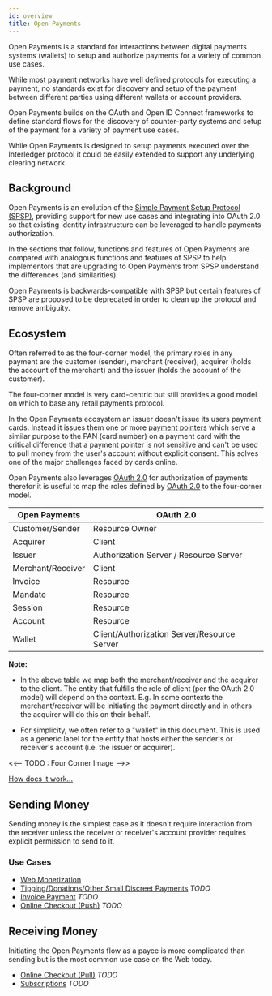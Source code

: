 ```yaml
---
id: overview
title: Open Payments
---
```


Open Payments is a standard for interactions between digital payments systems
(wallets) to setup and authorize payments for a variety of common use cases.

While most payment networks have well defined protocols for executing a payment,
no standards exist for discovery and setup of the payment between different
parties using different wallets or account providers.

Open Payments builds on the OAuth and Open ID Connect frameworks to define
standard flows for the discovery of counter-party systems and setup of the
payment for a variety of payment use cases.

While Open Payments is designed to setup payments executed over the Interledger
protocol it could be easily extended to support any underlying clearing network.

## Background

Open Payments is an evolution of the
[Simple Payment Setup Protocol (SPSP)](https://interledger.org/rfcs/0009-simple-payment-setup-protocol/),
providing support for new use cases and integrating into OAuth 2.0 so that
existing identity infrastructure can be leveraged to handle payments
authorization.

In the sections that follow, functions and features of Open Payments are
compared with analogous functions and features of SPSP to help implementors that
are upgrading to Open Payments from SPSP understand the differences (and
similarities).

Open Payments is backwards-compatible with SPSP but certain features of SPSP are
proposed to be deprecated in order to clean up the protocol and remove
ambiguity.

## Ecosystem

Often referred to as the four-corner model, the primary roles in any payment are
the customer (sender), merchant (receiver), acquirer (holds the account of the
merchant) and the issuer (holds the account of the customer).

The four-corner model is very card-centric but still provides a good model on
which to base any retail payments protocol.

In the Open Payments ecosystem an issuer doesn't issue its users payment cards.
Instead it issues them one or more [payment pointers](./pointers) which serve a
similar purpose to the PAN (card number) on a payment card with the critical
difference that a payment pointer is not sensitive and can't be used to pull
money from the user's account without explicit consent. This solves one of the
major challenges faced by cards online.

Open Payments also leverages [OAuth 2.0](./oauth) for authorization of payments
therefor it is useful to map the roles defined by [OAuth 2.0](./oauth) to the
four-corner model.

| Open Payments     | OAuth 2.0                                   |
| ----------------- | ------------------------------------------- |
| Customer/Sender   | Resource Owner                              |
| Acquirer          | Client                                      |
| Issuer            | Authorization Server / Resource Server      |
| Merchant/Receiver | Client                                      |
| Invoice           | Resource                                    |
| Mandate           | Resource                                    |
| Session           | Resource                                    |
| Account           | Resource                                    |
| Wallet            | Client/Authorization Server/Resource Server |

**Note:**

- In the above table we map both the merchant/receiver and the acquirer to the
  client. The entity that fulfills the role of client (per the OAuth 2.0 model)
  will depend on the context. E.g. In some contexts the merchant/receiver will
  be initiating the payment directly and in others the acquirer will do this on
  their behalf.

- For simplicity, we often refer to a "wallet" in this document. This is used as
  a generic label for the entity that hosts either the sender's or receiver's
  account (i.e. the issuer or acquirer).

<<-- TODO : Four Corner Image -->>

[How does it work...](./protocol)

## Sending Money

Sending money is the simplest case as it doesn't require interaction from the
receiver unless the receiver or receiver's account provider requires explicit
permission to send to it.

### Use Cases

- [Web Monetization](./web-monetization)
- [Tipping/Donations/Other Small Discreet Payments](#) _TODO_
- [Invoice Payment](#) _TODO_
- [Online Checkout (Push)](#) _TODO_

## Receiving Money

Initiating the Open Payments flow as a payee is more complicated than sending
but is the most common use case on the Web today.

- [Online Checkout (Pull)](#) _TODO_
- [Subscriptions](#) _TODO_
